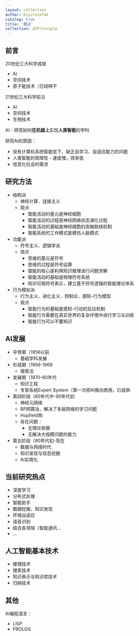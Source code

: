 ```yaml
---
layout: collection
author: DiscreteTom
catalog: true
title: '概述'
collection: AIPrinciple
---
```


## 前言

20世纪三大科学成就
- AI
- 空间技术
- 原子能技术（已经榨干

21世纪三大科学前沿
- AI
- 空间技术
- 生物技术

AI - 研究如何**在机器上**实现**人类智能**的学科

研究AI的原因：
- 现有计算机系统智能低下、缺乏自学习、自适应能力的问题
- 人类智能的局限性 - 速度慢，效率低
- 信息化社会的需求

## 研究方法

- 结构派
  - 神经计算、连接主义
  - 观点
    - 智能活动的基元是神经细胞
    - 智能活动的过程是神经网络状态演化过程
    - 智能活动的基础是神经细胞的突触联结机制
    - 智能系统的工作模式是模仿人脑模式
- 功能派
  - 符号主义、逻辑学派
  - 观点
    - 思维的基元是符号
    - 思维的过程是符号运算
    - 智能的核心是利用知识推理进行问题求解
    - 智能活动的基础是物理符号系统
    - 知识可用符号表示，建立基于符号逻辑的智能理论体系
- 行为模拟派
  - 行为主义、进化主义、控制论、感知-行为模型
  - 观点
    - 智能行为的基础是感知-行动的反应机制
    - 智能行为需要在真实世界的复杂环境中进行学习与训练
    - 智能行为可以不要知识

## AI发展

- 孕育期（1956以前
  - 基础学科发展
- 形成期（1956-1969
  - 搜索法
- 发展期（1970-80年代
  - 知识工程
  - 专家系统Expert System（第一次把AI推向商用，已成熟
- 第四阶段（80年代中-90年代初
  - 神经元网络
  - BP网算法，解决了多层网络的学习问题
  - Hopfield网
  - 存在问题：
    - 无理论依据
    - 无解决大规模问题的能力
- 第五阶段（90年代初-现在
  - 数据与网络时代
  - 知识发现与信息挖掘
  - AI实用化

## 当前研究热点

- 深度学习
- 分布式处理
- 智能助手
- 数据挖掘、知识发现
- 环境自适应
- 语音识别
- 结合各领域（智能通讯...
- ...

## 人工智能基本技术

- 推理技术
- 搜索技术
- 知识表示与知识库技术
- 归纳技术

## 其他

AI编程语言：
- LISP
- PROLOG